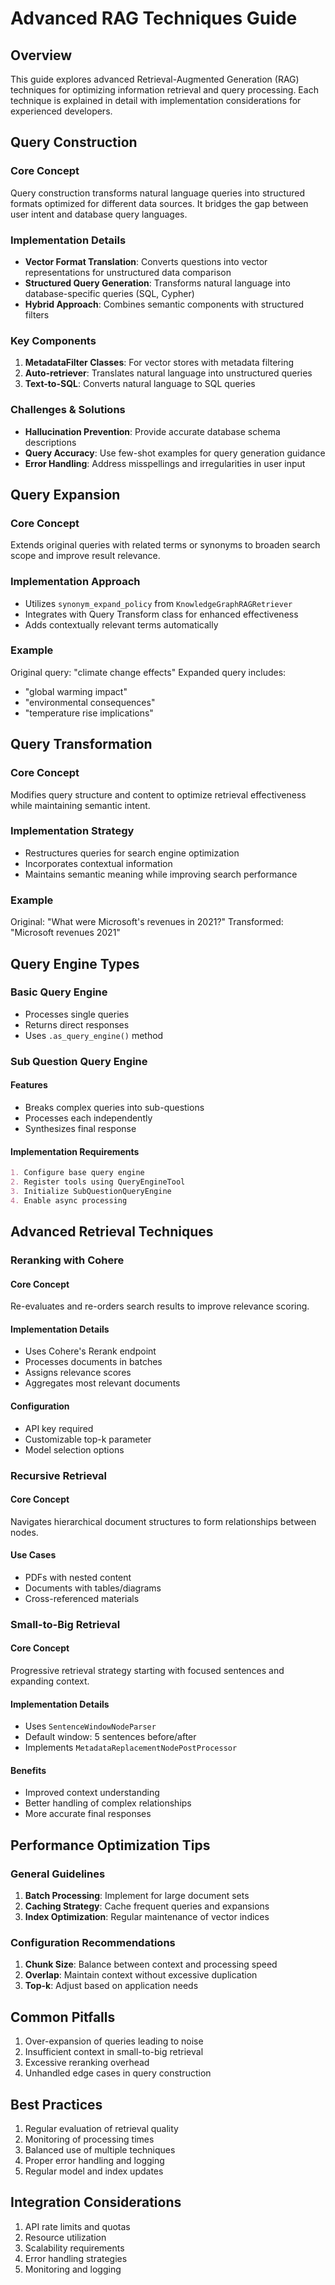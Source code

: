 # Advanced RAG Techniques Guide

## Overview
This guide explores advanced Retrieval-Augmented Generation (RAG) techniques for optimizing information retrieval and query processing. Each technique is explained in detail with implementation considerations for experienced developers.

## Query Construction
### Core Concept
Query construction transforms natural language queries into structured formats optimized for different data sources. It bridges the gap between user intent and database query languages.

### Implementation Details
- **Vector Format Translation**: Converts questions into vector representations for unstructured data comparison
- **Structured Query Generation**: Transforms natural language into database-specific queries (SQL, Cypher)
- **Hybrid Approach**: Combines semantic components with structured filters
  
### Key Components
1. **MetadataFilter Classes**: For vector stores with metadata filtering
2. **Auto-retriever**: Translates natural language into unstructured queries
3. **Text-to-SQL**: Converts natural language to SQL queries

### Challenges & Solutions
- **Hallucination Prevention**: Provide accurate database schema descriptions
- **Query Accuracy**: Use few-shot examples for query generation guidance
- **Error Handling**: Address misspellings and irregularities in user input

## Query Expansion
### Core Concept
Extends original queries with related terms or synonyms to broaden search scope and improve result relevance.

### Implementation Approach
- Utilizes `synonym_expand_policy` from `KnowledgeGraphRAGRetriever`
- Integrates with Query Transform class for enhanced effectiveness
- Adds contextually relevant terms automatically

### Example
Original query: "climate change effects"
Expanded query includes:
- "global warming impact"
- "environmental consequences"
- "temperature rise implications"

## Query Transformation
### Core Concept
Modifies query structure and content to optimize retrieval effectiveness while maintaining semantic intent.

### Implementation Strategy
- Restructures queries for search engine optimization
- Incorporates contextual information
- Maintains semantic meaning while improving search performance

### Example
Original: "What were Microsoft's revenues in 2021?"
Transformed: "Microsoft revenues 2021"

## Query Engine Types
### Basic Query Engine
- Processes single queries
- Returns direct responses
- Uses `.as_query_engine()` method

### Sub Question Query Engine
#### Features
- Breaks complex queries into sub-questions
- Processes each independently
- Synthesizes final response

#### Implementation Requirements
```markdown
1. Configure base query engine
2. Register tools using QueryEngineTool
3. Initialize SubQuestionQueryEngine
4. Enable async processing
```

## Advanced Retrieval Techniques

### Reranking with Cohere
#### Core Concept
Re-evaluates and re-orders search results to improve relevance scoring.

#### Implementation Details
- Uses Cohere's Rerank endpoint
- Processes documents in batches
- Assigns relevance scores
- Aggregates most relevant documents

#### Configuration
- API key required
- Customizable top-k parameter
- Model selection options

### Recursive Retrieval
#### Core Concept
Navigates hierarchical document structures to form relationships between nodes.

#### Use Cases
- PDFs with nested content
- Documents with tables/diagrams
- Cross-referenced materials

### Small-to-Big Retrieval
#### Core Concept
Progressive retrieval strategy starting with focused sentences and expanding context.

#### Implementation Details
- Uses `SentenceWindowNodeParser`
- Default window: 5 sentences before/after
- Implements `MetadataReplacementNodePostProcessor`

#### Benefits
- Improved context understanding
- Better handling of complex relationships
- More accurate final responses

## Performance Optimization Tips

### General Guidelines
1. **Batch Processing**: Implement for large document sets
2. **Caching Strategy**: Cache frequent queries and expansions
3. **Index Optimization**: Regular maintenance of vector indices

### Configuration Recommendations
1. **Chunk Size**: Balance between context and processing speed
2. **Overlap**: Maintain context without excessive duplication
3. **Top-k**: Adjust based on application needs

## Common Pitfalls
1. Over-expansion of queries leading to noise
2. Insufficient context in small-to-big retrieval
3. Excessive reranking overhead
4. Unhandled edge cases in query construction

## Best Practices
1. Regular evaluation of retrieval quality
2. Monitoring of processing times
3. Balanced use of multiple techniques
4. Proper error handling and logging
5. Regular model and index updates

## Integration Considerations
1. API rate limits and quotas
2. Resource utilization
3. Scalability requirements
4. Error handling strategies
5. Monitoring and logging